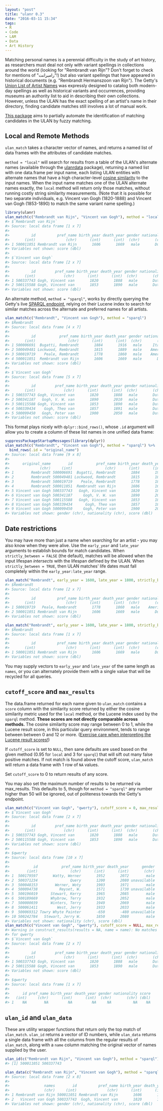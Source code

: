 ```yaml
---
layout: "post"
title: "ulanr 0.3"
date: "2016-03-11 15:34"
tags:
- R
- Code
- LAM
- Data
- Art History
---
```


Matching personal names is a perennial difficulty in the study of art history, as researchers must deal not only with variant spellings in collections around the world (looking for "Rembrandt van Rijn"? Don't forget to check for mentions of "رامبرانت"!) but also variant spellings that have appeared in historical documents (e.g. "Rembrandt Hermanszoon van Rijn").
The Getty's [Union List of Artist Names](http://www.getty.edu/research/tools/vocabularies/ulan/) was expressly designed to catalog both modern-day spellings as well as historical variants and occurrences, providing museums an authority list to aid in describing their own collections.
However, unless the ULAN has the exact spelling of an artist's name in their directory, finding candidate matches still involves a lot of manual work.

[This package](https://github.com/mdlincoln/ulanr) aims to partially automate the identification of matching candidates in the ULAN by fuzzy matching.

## Local and Remote Methods

`ulan_match` takes a character vector of names, and returns a named list of data frames with the attributes of candidate matches.

`method = "local"` will search for results from a table of the ULAN's alternate names (available through the [ulanrdata](https://github.com/mdlincoln/ulanrdata) package), returning a named list with one data.frame per input name, each listing ULAN entities with alternate names that have a high character-level [cosine similarity](http://nlp.stanford.edu/IR-book/html/htmledition/dot-products-1.html) to the input names.
When the input name matches one of the ULAN alternate names exactly, the `local` method will return only those matches, without running costly string similarity measurements. (Note that it is possible for two separate individuals, e.g. Vincent van Gogh (1820-1888) and Vincent van Gogh (1853-1890) to match the same variant name spelling.)

```r
library(ulanr)
ulan_match(c("Rembrandt van Rijn", "Vincent van Gogh"), method = "local")
#> $`Rembrandt van Rijn`
#> Source: local data frame [1 x 7]
#>
#>          id          pref_name birth_year death_year gender nationality
#>       (int)              (chr)      (int)      (int)  (chr)       (chr)
#> 1 500011051 Rembrandt van Rijn       1606       1669   male       Dutch
#> Variables not shown: score (dbl)
#>
#> $`Vincent van Gogh`
#> Source: local data frame [2 x 7]
#>
#>          id         pref_name birth_year death_year gender nationality
#>       (int)             (chr)      (int)      (int)  (chr)       (chr)
#> 1 500337743 Gogh, Vincent van       1820       1888   male       Dutch
#> 2 500115588 Gogh, Vincent van       1853       1890   male       Dutch
#> Variables not shown: score (dbl)
```

An alternate method, `method = "sparql"`, works by directly querying the Getty's live [SPARQL endpoint](http://vocab.getty.edu/sparql), relying on their Lucene index to search for similar matches across the alternate and preferred names for all artists.

``` r
ulan_match(c("Rembrandt", "Vincent van Gogh"), method = "sparql")
#> $Rembrandt
#> Source: local data frame [4 x 7]
#>
#>          id           pref_name birth_year death_year gender nationality
#>       (int)               (chr)      (int)      (int)  (chr)       (chr)
#> 1 500006691  Bugatti, Rembrandt       1884       1916   male     Italian
#> 2 500049481 Lockwood, Rembrandt       1815       1889   male    American
#> 3 500019719    Peale, Rembrandt       1778       1860   male    American
#> 4 500011051  Rembrandt van Rijn       1606       1669   male       Dutch
#> Variables not shown: score (dbl)
#>
#> $`Vincent van Gogh`
#> Source: local data frame [5 x 7]
#>
#>          id         pref_name birth_year death_year gender nationality
#>       (int)             (chr)      (int)      (int)  (chr)       (chr)
#> 1 500337743 Gogh, Vincent van       1820       1888   male       Dutch
#> 2 500341187   Gogh, V. W. van       1890       2010   male       Dutch
#> 3 500115588 Gogh, Vincent van       1853       1890   male       Dutch
#> 4 500339434    Gogh, Theo van       1857       1891   male       Dutch
#> 5 500099450   Gogh, Peter van       1900       2050   male       Dutch
#> Variables not shown: score (dbl)
```

This format plays nicely with `dplyr::bind_rows()`, whose `.id` argument will allow you to create a column of these list names in one unified data frame:

``` r
suppressPackageStartupMessages(library(dplyr))
ulan_match(c("Rembrandt", "Vincent van Gogh"), method = "sparql") %>%
  bind_rows(.id = "original_name")
#> Source: local data frame [9 x 8]
#>
#>      original_name        id           pref_name birth_year death_year
#>              (chr)     (int)               (chr)      (int)      (int)
#> 1        Rembrandt 500006691  Bugatti, Rembrandt       1884       1916
#> 2        Rembrandt 500049481 Lockwood, Rembrandt       1815       1889
#> 3        Rembrandt 500019719    Peale, Rembrandt       1778       1860
#> 4        Rembrandt 500011051  Rembrandt van Rijn       1606       1669
#> 5 Vincent van Gogh 500337743   Gogh, Vincent van       1820       1888
#> 6 Vincent van Gogh 500341187     Gogh, V. W. van       1890       2010
#> 7 Vincent van Gogh 500115588   Gogh, Vincent van       1853       1890
#> 8 Vincent van Gogh 500339434      Gogh, Theo van       1857       1891
#> 9 Vincent van Gogh 500099450     Gogh, Peter van       1900       2050
#> Variables not shown: gender (chr), nationality (chr), score (dbl)
```

## Date restrictions

You may have more than just a name when searching for an artist - you may also know when they were alive.
Use the `early_year` and `late_year` arguments to establish bounds for match candidates.
When `strictly_between = FALSE` (the default), matches will be allowed when the input lifespan _intersects_ with the lifespan defined by the ULAN.
When `strictly_between = TRUE`, then ULAN matches' life dates must fall completely within the `early_year:late_year` range.

```r
ulan_match("Rembrandt", early_year = 1600, late_year = 1800, strictly_between = FALSE, method = "sparql")
#> $Rembrandt
#> Source: local data frame [2 x 7]
#>
#>          id          pref_name birth_year death_year gender nationality
#>       (int)              (chr)      (int)      (int)  (chr)       (chr)
#> 1 500019719   Peale, Rembrandt       1778       1860   male    American
#> 2 500011051 Rembrandt van Rijn       1606       1669   male       Dutch
#> Variables not shown: score (dbl)

ulan_match("Rembrandt", early_year = 1600, late_year = 1800, strictly_between = TRUE, method = "sparql")
#> $Rembrandt
#> Source: local data frame [1 x 7]
#>
#>          id          pref_name birth_year death_year gender nationality
#>       (int)              (chr)      (int)      (int)  (chr)       (chr)
#> 1 500011051 Rembrandt van Rijn       1606       1669   male       Dutch
#> Variables not shown: score (dbl)
```

You may supply vectors to `early_year` and `late_year` of the same length as `names`, or you can alternately provide them with a single value that will be recycled for all queries.

## `cutoff_score` and `max_results`

The data.frame returned for each name given to `ulan_match` contains a `score` column with the similarity score returned by either the cosine similarity metric used for the `local` method, or the Lucene index used by the `sparql` method.
**These scores are not directly comparable across methods.**
The cosine similarity score may range between 0 to 1, while the Lucene result score, in this particular query environment, tends to range between between 0 and 12 or more.
([Exercise care when interpreting the Lucene result scores!](http://wiki.apache.org/lucene-java/ScoresAsPercentages))

If `cutoff_score` is set to `NULL`, then sane defaults are used based on the given method (0.95 for `local` and 3 for `sparql`) that will sift out many false positive matches.
If not match is found above the cutoff score, `ulan_match` will return a data frame with 1 row of `NA` values.

Set `cutoff_score` to 0 to return results of any score.

You may also set the maximum number of results to be returned via max_results.
This defaults to 5, though for `method = "sparql"` any number higher than 50 will be ignored, out of politeness towards the Getty's endpoint.

``` r
ulan_match(c("Vincent van Gogh", "qwerty"), cutoff_score = 0, max_results = 10, method = "local")
#> $`Vincent van Gogh`
#> Source: local data frame [2 x 7]
#>
#>          id         pref_name birth_year death_year gender nationality
#>       (int)             (chr)      (int)      (int)  (chr)       (chr)
#> 1 500337743 Gogh, Vincent van       1820       1888   male       Dutch
#> 2 500115588 Gogh, Vincent van       1853       1890   male       Dutch
#> Variables not shown: score (dbl)
#>
#> $qwerty
#> Source: local data frame [10 x 7]
#>
#>           id           pref_name birth_year death_year      gender
#>        (int)               (chr)      (int)      (int)       (chr)
#> 1  500179597       Watty, Werner       1952       2072        male
#> 2  500371234               Query       1200       2080 unavailable
#> 3  500048153        Werner, Woty       1903       1971        male
#> 4  500094738          Reyset, W.       1571       1730 unavailable
#> 5  500196019      Stewart, Kerry       1965       2085        male
#> 6  500189669      Whybrow, Terry       1932       2052        male
#> 7  500000039      Winters, Terry       1949       2069        male
#> 8  500061411         West, Jerry       1933       2033        male
#> 9  500069312 Towry Whyte Painter       -650       -480 unavailable
#> 10 500242784   Stewart, Jerry W.       1850       2080        male
#> Variables not shown: nationality (chr), score (dbl)
ulan_match(c("Vincent van Gogh", "qwerty"), cutoff_score = NULL, max_results = 10, method = "local")
#> Warning in construct_results(results = NA, name = name): No matches found
#> for qwerty
#> $`Vincent van Gogh`
#> Source: local data frame [2 x 7]
#>
#>          id         pref_name birth_year death_year gender nationality
#>       (int)             (chr)      (int)      (int)  (chr)       (chr)
#> 1 500337743 Gogh, Vincent van       1820       1888   male       Dutch
#> 2 500115588 Gogh, Vincent van       1853       1890   male       Dutch
#> Variables not shown: score (dbl)
#>
#> $qwerty
#> Source: local data frame [1 x 7]
#>
#>      id pref_name birth_year death_year gender nationality score
#>   (int)     (chr)      (int)      (int)  (chr)       (chr) (dbl)
#> 1    NA        NA         NA         NA     NA          NA    NA
```

## `ulan_id` and `ulan_data`

These are utility wrapper functions that return only the top match of `ulan_match`.
`ulan_id` returns a vector of ID numbers, while `ulan_data` returns a single data frame with all the columns from the regular results of `ulan_match`, along with a `name` column matching the original vector of names supplied by the user.

``` r
ulan_id(c("Rembrandt van Rijn", "Vincent van Gogh"), method = "sparql")
#> [1] 500011051 500337743

ulan_data(c("Rembrandt van Rijn", "Vincent van Gogh"), method = "sparql")
#> Source: local data frame [2 x 8]
#>
#>                names        id          pref_name birth_year death_year
#>                (chr)     (int)              (chr)      (int)      (int)
#> 1 Rembrandt van Rijn 500011051 Rembrandt van Rijn       1606       1669
#> 2   Vincent van Gogh 500337743  Gogh, Vincent van       1820       1888
#> Variables not shown: gender (chr), nationality (chr), score (dbl)
```
